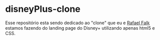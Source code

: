 # disneyPlus-clone

Esse repositório esta sendo dedicado ao "clone" que eu e <a href = "https://github.com/falkrafa"> Rafael Falk </a> estamos fazendo do landing page do Disney+ utilizando apenas html5 e CSS.

